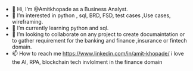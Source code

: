 - 👋 Hi, I’m @Amitkhopade as a Business Analyst.
- 👀 I’m interested in python , sql, BRD, FSD, test cases ,Use cases, wireframing.
- 🌱 I’m currently learning python and  sql. 
- 💞️ I’m looking to collaborate on any project to create documaintation or to gather requirement for the banking and finance ,insurance or fintech domain.
- 📫 How to reach me https://www.linkedin.com/in/amit-khopade/
i love the AI, RPA, blockchain tech invlolment in the finance domain 
<!---
Amitkhopade/Amitkhopade is a ✨ special ✨ repository because its `README.md` (this file) appears on your GitHub profile.
You can click the Preview link to take a look at your changes.
--->
